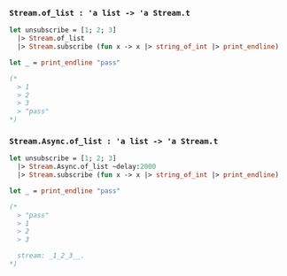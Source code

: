### `Stream.of_list : 'a list -> 'a Stream.t`

```ocaml
let unsubscribe = [1; 2; 3]
  |> Stream.of_list
  |> Stream.subscribe (fun x -> x |> string_of_int |> print_endline)

let _ = print_endline "pass"

(*
  > 1
  > 2
  > 3
  > "pass"
*)
```

### `Stream.Async.of_list : 'a list -> 'a Stream.t`

```ocaml
let unsubscribe = [1; 2; 3]
  |> Stream.Async.of_list ~delay:2000
  |> Stream.subscribe (fun x -> x |> string_of_int |> print_endline)

let _ = print_endline "pass"

(*
  > "pass"
  > 1
  > 2
  > 3

  stream: _1_2_3__.
*)
```